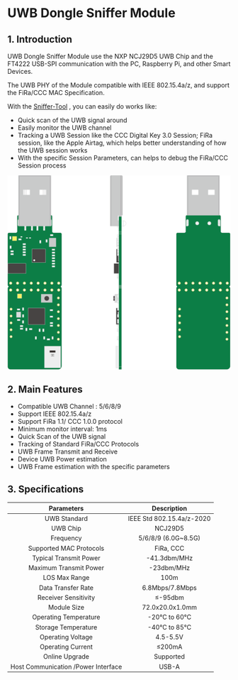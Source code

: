 # UWB Dongle Sniffer Module

## 1. Introduction
UWB Dongle Sniffer Module use the NXP NCJ29D5 UWB Chip and the FT4222 USB-SPI communication with the PC, Raspberry Pi, and other Smart Devices.

The UWB PHY of the Module compatible with IEEE 802.15.4a/z, and support the FiRa/CCC MAC Specification.

With the [Sniffer-Tool]() , you can easily do works like:

 - Quick scan of the UWB signal around
 - Easily monitor the UWB channel
 - Tracking a UWB Session like the CCC Digital Key 3.0 Session; FiRa session, like the Apple Airtag, which helps better understanding of how the UWB session works
 - With the specific Session Parameters, can helps to debug the FiRa/CCC Session process


![UWB Dongle Device](fig/uwb_dongle.png)


## 2. Main Features

- Compatible UWB Channel : 5/6/8/9
- Support IEEE 802.15.4a/z
- Support FiRa 1.1/ CCC 1.0.0 protocol
- Minimum monitor interval: 1ms
- Quick Scan of the UWB signal
- Tracking of Standard FiRa/CCC Protocols
- UWB Frame Transmit and Receive
- Device UWB Power estimation
- UWB Frame estimation with the specific parameters


## 3. Specifications

|             Parameters              |        Description        |
| :---------------------------------: | :-----------------------: |
|            UWB Standard             | IEEE Std 802.15.4a/z-2020 |
|              UWB Chip               |          NCJ29D5          |
|              Frequency              |    5/6/8/9 (6.0G~8.5G)    |
|       Supported MAC Protocols       |         FiRa, CCC         |
|       Typical Transmit Power        |       -41.3dbm/MHz        |
|       Maximum Transmit Power        |        -23dbm/MHz         |
|            LOS Max Range            |           100m            |
|         Data Transfer Rate          |      6.8Mbps/7.8Mbps      |
|        Receiver Sensitivity         |          ≤-95dbm          |
|             Module Size             |      72.0x20.0x1.0mm      |
|        Operating Temperature        |       -20°C to 60°C       |
|         Storage Temperature         |       -40°C to 85°C       |
|          Operating Voltage          |         4.5-5.5V          |
|          Operating Current          |          ≤200mA           |
|           Online Upgrade            |         Supported         |
| Host Communication /Power Interface |           USB-A           |

